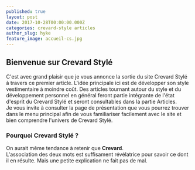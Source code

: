 ```yaml
---
published: true
layout: post
date: 2017-10-28T00:00:00.000Z
categories: crevard-style articles
author_slug: hyke
feature_image: accueil-cs.jpg
---
```

## Bienvenue sur Crevard Stylé

C'est avec grand plaisir que je vous annonce la sortie du site Crevard Stylé à travers ce premier article. L'idée principale ici est de développer son style vestimentaire à moindre coût. Des articles tournant autour du style et du développement personnel en général feront partie intégrante de l'état d'esprit du Crevard Stylé et seront consultables dans la partie Articles.  
Je vous invite à consulter la page de présentation que vous pourrez trouver dans le menu principal afin de vous familiariser facilement avec le site et bien comprendre l'univers de Crevard Stylé.

### Pourquoi Crevard Stylé ?

On aurait même tendance à retenir que **Crevard**.  
L'association des deux mots est suffisament révélatrice pour savoir ce dont il en résulte. Mais une petite explication ne fait pas de mal. 

